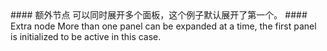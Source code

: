 <cn>
#### 额外节点
可以同时展开多个面板，这个例子默认展开了第一个。
</cn>

<us>
#### Extra node
More than one panel can be expanded at a time, the first panel is initialized to be active in this case.
</us>
